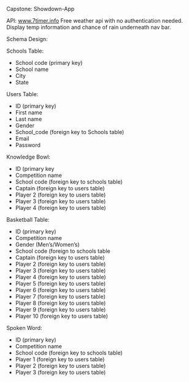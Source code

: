Capstone: Showdown-App

API: www.7timer.info Free weather api with no authentication needed. 
Display temp information and chance of rain underneath nav bar.

Schema Design: 

Schools Table:
- School code (primary key) 
- School name
- City
- State

Users Table:
- ID (primary key)
- First name
- Last name
- Gender
- School_code (foreign key to Schools table)
- Email 
- Password

Knowledge Bowl:
- ID (primary key
- Competition name
- School code (foreign key to schools table)
- Captain (foreign key to users table)
- Player 2 (foreign key to users table)
- Player 3 (foreign key to users table)
- Player 4 (foreign key to users table)


Basketball Table:
- ID (primary key)
- Competition name
- Gender (Men’s/Women’s)
- School code (foreign to schools table
- Captain (foreign key to users table)
- Player 2 (foreign key to users table)
- Player 3 (foreign key to users table)
- Player 4 (foreign key to users table)
- Player 5 (foreign key to users table)
- Player 6 (foreign key to users table)
- Player 7 (foreign key to users table)
- Player 8 (foreign key to users table)
- Player 9 (foreign key to users table)
- Player 10 (foreign key to users table)

Spoken Word:
- ID (primary key)
- Competition name
- School code (foreign key to schools table)
- Player 1 (foreign key to users table)
- Player 2 (foreign key to users table)
- Player 3 (foreign key to users table)

